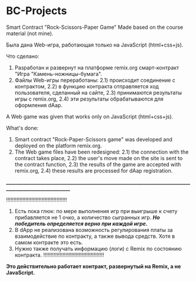 # BC-Projects

Smart Contract "Rock-Scissors-Paper Game"
Made based on the course material (not mine).

Была дана Web-игра, работающая только на JavaScript (html+css+js).

Что сделано:
1. Разработан и развернут на платформе remix.org смарт-контракт "Игра "Камень-ножницы-бумага".
2. Файлы Web-игры переработаны:
  2.1) происходит соединение с контрактом,
  2.2) в функцию контракта отправляется ход пользователя, сделанный на сайте,
  2.3) принимаются результаты игры с remix.org,
  2.4) эти результаты обрабатываются для оформления dAap.
  
  A Web game was given that works only on JavaScript (html+css+js).
  
  What's done:
1. Smart contract "Rock-Paper-Scissors game" was developed and deployed on the platform remix.org.
2. The Web game files have been redesigned:
  2.1) the connection with the contract takes place,
  2.2) the user's move made on the site is sent to the contract function,
  2.3) the results of the game are accepted with remix.org,
  2.4) these results are processed for dAap registration.
  
**_____________________________________________________________________________________________________**
  
!!!!!!!!!!!!!!!!!!!!!!!!!!!!!!!!!!!!!!!!!
  1) Есть пока глюк: по мере выполнения игр при выигрыше к счету прибавляется не 1 очко, а количество сыгранных игр.
  ***Но победитель определяется верно при каждой игре.***
  3) В dApp не реализована возможность регулирования платы за взаимодействие по контракту, а также вывода средств.
     Хотя в самом контракте это есть.
  3) Нужно также получать информацию (логи) с Remix по состоянию контракта.
  !!!!!!!!!!!!!!!!!!!!!!!!!!!!!!!!!!!!!!!!!
  
  **Это действительно работает контракт, развернутый на Remix, а не JavaScript.**
